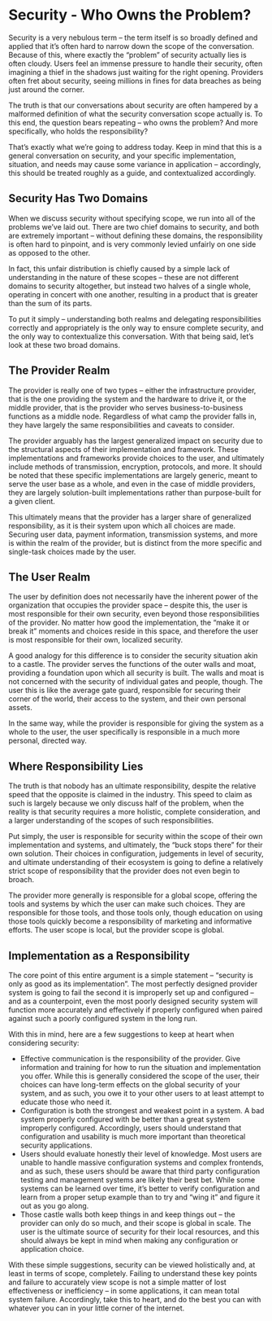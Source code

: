 # Security - Who Owns the Problem?

Security is a very nebulous term – the term itself is so broadly defined and applied that it’s often hard to narrow down the scope of the conversation. Because of this, where exactly the “problem” of security actually lies is often cloudy. Users feel an immense pressure to handle their security, often imagining a thief in the shadows just waiting for the right opening. Providers often fret about security, seeing millions in fines for data breaches as being just around the corner.

The truth is that our conversations about security are often hampered by a malformed definition of what the security conversation scope actually is. To this end, the question bears repeating – who owns the problem? And more specifically, who holds the responsibility?

That’s exactly what we’re going to address today. Keep in mind that this is a general conversation on security, and your specific implementation, situation, and needs may cause some variance in application – accordingly, this should be treated roughly as a guide, and contextualized accordingly.
## Security Has Two Domains
When we discuss security without specifying scope, we run into all of the problems we’ve laid out. There are two chief domains to security, and both are extremely important – without defining these domains, the responsibility is often hard to pinpoint, and is very commonly levied unfairly on one side as opposed to the other.

In fact, this unfair distribution is chiefly caused by a simple lack of understanding in the nature of these scopes – these are not different domains to security altogether, but instead two halves of a single whole, operating in concert with one another, resulting in a product that is greater than the sum of its parts.

To put it simply – understanding both realms and delegating responsibilities correctly and appropriately is the only way to ensure complete security, and the only way to contextualize this conversation. With that being said, let’s look at these two broad domains.
## The Provider Realm
The provider is really one of two types – either the infrastructure provider, that is the one providing the system and the hardware to drive it, or the middle provider, that is the provider who serves business-to-business functions as a middle node. Regardless of what camp the provider falls in, they have largely the same responsibilities and caveats to consider.

The provider arguably has the largest generalized impact on security due to the structural aspects of their implementation and framework. These implementations and frameworks provide choices to the user, and ultimately include methods of transmission, encryption, protocols, and more. It should be noted that these specific implementations are largely generic, meant to serve the user base as a whole, and even in the case of middle providers, they are largely solution-built implementations rather than purpose-built for a given client.

This ultimately means that the provider has a larger share of generalized responsibility, as it is their system upon which all choices are made. Securing user data, payment information, transmission systems, and more is within the realm of the provider, but is distinct from the more specific and single-task choices made by the user.
## The User Realm
The user by definition does not necessarily have the inherent power of the organization that occupies the provider space – despite this, the user is most responsible for their own security, even beyond those responsibilities of the provider. No matter how good the implementation, the “make it or break it” moments and choices reside in this space, and therefore the user is most responsible for their own, localized security.

A good analogy for this difference is to consider the security situation akin to a castle. The provider serves the functions of the outer walls and moat, providing a foundation upon which all security is built. The walls and moat is not concerned with the security of individual gates and people, though. The user this is like the average gate guard, responsible for securing their corner of the world, their access to the system, and their own personal assets.

In the same way, while the provider is responsible for giving the system as a whole to the user, the user specifically is responsible in a much more personal, directed way.
## Where Responsibility Lies
The truth is that nobody has an ultimate responsibility, despite the relative speed that the opposite is claimed in the industry. This speed to claim as such is largely because we only discuss half of the problem, when the reality is that security requires a more holistic, complete consideration, and a larger understanding of the scopes of such responsibilities.

Put simply, the user is responsible for security within the scope of their own implementation and systems, and ultimately, the “buck stops there” for their own solution. Their choices in configuration, judgements in level of security, and ultimate understanding of their ecosystem is going to define a relatively strict scope of responsibility that the provider does not even begin to broach.

The provider more generally is responsible for a global scope, offering the tools and systems by which the user can make such choices. They are responsible for those tools, and those tools only, though education on using those tools quickly become a responsibility of marketing and informative efforts. The user scope is local, but the provider scope is global.
## Implementation as a Responsibility
The core point of this entire argument is a simple statement – “security is only as good as its implementation”. The most perfectly designed provider system is going to fail the second it is improperly set up and configured – and as a counterpoint, even the most poorly designed security system will function more accurately and effectively if properly configured when paired against such a poorly configured system in the long run.

With this in mind, here are a few suggestions to keep at heart when considering security:

* Effective communication is the responsibility of the provider. Give information and training for how to run the situation and implementation you offer. While this is generally considered the scope of the user, their choices can have long-term effects on the global security of your system, and as such, you owe it to your other users to at least attempt to educate those who need it.
* Configuration is both the strongest and weakest point in a system. A bad system properly configured with be better than a great system improperly configured. Accordingly, users should understand that configuration and usability is much more important than theoretical security applications.
* Users should evaluate honestly their level of knowledge. Most users are unable to handle massive configuration systems and complex frontends, and as such, these users should be aware that third party configuration testing and management systems are likely their best bet. While some systems can be learned over time, it’s better to verify configuration and learn from a proper setup example than to try and “wing it” and figure it out as you go along.
* Those castle walls both keep things in and keep things out – the provider can only do so much, and their scope is global in scale. The user is the ultimate source of security for their local resources, and this should always be kept in mind when making any configuration or application choice.

With these simple suggestions, security can be viewed holistically and, at least in terms of scope, completely. Failing to understand these key points and failure to accurately view scope is not a simple matter of lost effectiveness or inefficiency – in some applications, it can mean total system failure. Accordingly, take this to heart, and do the best you can with whatever you can in your little corner of the internet.
